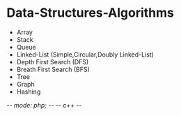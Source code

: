 # Data-Structures-Algorithms

<ul>
  <li>Array</li>
  <li>Stack</li>
  <li>Queue</li>
  <li>Linked-List (Simple,Circular,Doubly Linked-List)</li>
  <li>Depth First Search (DFS)</li>
  <li>Breath First Search (BFS)</li>
  <li>Tree</li>
  <li>Graph</li>
  <li>Hashing</li>
</ul>

-*- mode: php; -*-
-*- c++ -*-
